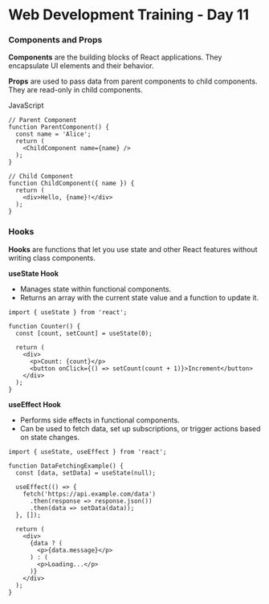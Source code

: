 # Web Development Training - Day 11

### Components and Props

**Components** are the building blocks of React applications. They encapsulate UI elements and their behavior.

**Props** are used to pass data from parent components to child components. They are read-only in child components.

JavaScript

```
// Parent Component
function ParentComponent() {
  const name = 'Alice';
  return (
    <ChildComponent name={name} />
  );
}

// Child Component
function ChildComponent({ name }) {
  return (
    <div>Hello, {name}!</div>
  );
}
```
### Hooks

**Hooks** are functions that let you use state and other React features without writing class components.

**useState Hook**

-   Manages state within functional components.
-   Returns an array with the current state value and a function to update it.


```
import { useState } from 'react';

function Counter() {
  const [count, setCount] = useState(0);

  return (
    <div>
      <p>Count: {count}</p>
      <button onClick={() => setCount(count + 1)}>Increment</button>  
    </div>  
  );
}
```
**useEffect Hook**

-   Performs side effects in functional components.
-   Can be used to fetch data, set up subscriptions, or trigger actions based on state changes.



```
import { useState, useEffect } from 'react';

function DataFetchingExample() {
  const [data, setData] = useState(null);

  useEffect(() => {
    fetch('https://api.example.com/data')
      .then(response => response.json())
      .then(data => setData(data));
  }, []);

  return (
    <div>
      {data ? (
        <p>{data.message}</p>  
      ) : (
        <p>Loading...</p>
      )}
    </div>
  );
}
```


